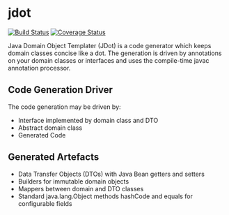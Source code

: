 # jdot

[![Build Status](https://travis-ci.org/chrisgleissner/jdot.svg?branch=master)](https://travis-ci.org/chrisgleissner/jdot)
[![Coverage Status](https://coveralls.io/repos/github/chrisgleissner/jdot/badge.svg?branch=master)](https://coveralls.io/github/chrisgleissner/jdot?branch=master)

Java Domain Object Templater (JDot) is a code generator which keeps domain classes concise like a dot. 
The generation is driven by annotations on your domain classes or interfaces and uses the compile-time javac annotation processor.

## Code Generation Driver
The code generation may be driven by:
- Interface implemented by domain class and DTO
- Abstract domain class
- Generated Code

## Generated Artefacts
- Data Transfer Objects (DTOs) with Java Bean getters and setters
- Builders for immutable domain objects
- Mappers between domain and DTO classes
- Standard java.lang.Object methods hashCode and equals for configurable fields
